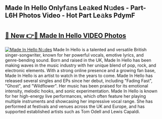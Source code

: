 ## Made In Hello Onlyf𝚊ns Le𝚊ked N𝚞des - Part-L6H Photos Video - Hot Part Le𝚊ks PdymF

# <h2><a href="http://ab32243.deff.icu/?id=Made+In+Hello">🔗 New 👉🔴 Made In Hello VIDEO Photos</a></h2>

[![Made In Hello N𝚞des](https://i.imgur.com/rIISA9y.gif)](http://ab32243.deff.icu/?id=Made+In+Hello)
Made In Hello is a talented and versatile British singer-songwriter, known for her powerful vocals, emotive lyrics, and genre-bending sound. Born and raised in the UK, Made In Hello has been making waves in the music industry with her unique blend of pop, rock, and electronic elements. With a strong online presence and a growing fan base, Made In Hello is an artist to watch in the years to come. Made In Hello has released several singles and EPs since her debut, including "Fading Fast", "Ghost", and "Wildflower". Her music has been praised for its emotional intensity, melodic hooks, and sonic experimentation. Made In Hello is known for her high-energy live performances, which often feature her playing multiple instruments and showcasing her impressive vocal range. She has performed at festivals and venues across the UK and Europe, and has supported established artists such as Tom Odell and Lewis Capaldi.
